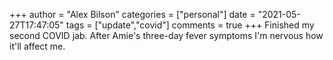+++
author = "Alex Bilson"
categories = ["personal"]
date = "2021-05-27T17:47:05"
tags = ["update","covid"]
comments = true
+++
Finished my second COVID jab. After Amie's three-day fever symptoms I'm nervous how it'll affect me.
      